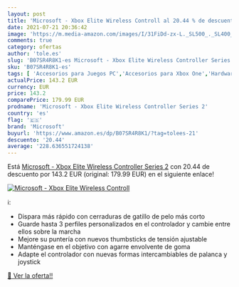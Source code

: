 ```yaml
---
layout: post
title: 'Microsoft - Xbox Elite Wireless Controll al 20.44 % de descuento'
date: 2021-07-21 20:36:42
image: 'https://m.media-amazon.com/images/I/31FiDd-zx-L._SL500_._SL400_.jpg'
comments: true
category: ofertas
author: 'tole.es'
slug: 'B07SR4R8K1-es Microsoft - Xbox Elite Wireless Controller Series 2'
sku: 'B07SR4R8K1-es'
tags: [ 'Accesorios para Juegos PC','Accesorios para Xbox One','Hardware y juegos para Xbox One','Juegos y Accesorios para PC','Mandos de juego para PC','Mandos para PC','Mandos para Xbox One','Mandos y controles para Xbox One','Videojuegos','microsoft','xbox', ]
actualPrice: 143.2 EUR
currency: EUR
price: 143.2
comparePrice: 179.99 EUR
prodname: 'Microsoft - Xbox Elite Wireless Controller Series 2'
country: 'es'
flag: '🇪🇸'
brand: 'Microsoft'
buyurl: 'https://www.amazon.es/dp/B07SR4R8K1/?tag=tolees-21'
descuento: '20.44'
average: '228.636551724138'
---
```


Está [Microsoft - Xbox Elite Wireless Controller Series 2](https://www.amazon.es/dp/B07SR4R8K1/?tag=tolees-21) con 20.44 de descuento por 143.2 EUR (original: 179.99 EUR) en el siguiente enlace!

[![Microsoft - Xbox Elite Wireless Controll](https://m.media-amazon.com/images/I/31FiDd-zx-L._SL500_._SL400_.jpg)](https://www.amazon.es/dp/B07SR4R8K1/?tag=tolees-21)

ℹ️:

- Dispara más rápido con cerraduras de gatillo de pelo más corto
- Guarde hasta 3 perfiles personalizados en el controlador y cambie entre ellos sobre la marcha
- Mejore su puntería con nuevos thumbsticks de tensión ajustable
- Manténgase en el objetivo con agarre envolvente de goma
- Adapte el controlador con nuevas formas intercambiables de palanca y joystick

[🛒 Ver la oferta!!](https://www.amazon.es/dp/B07SR4R8K1/?tag=tolees-21)

